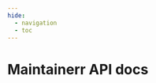 ```yaml
---
hide:
  - navigation
  - toc
---
```

# Maintainerr API docs

<swagger-ui supportedSubmitMethods="[]" src="./openapi-spec/maintainerr_api_specs.yaml"/>